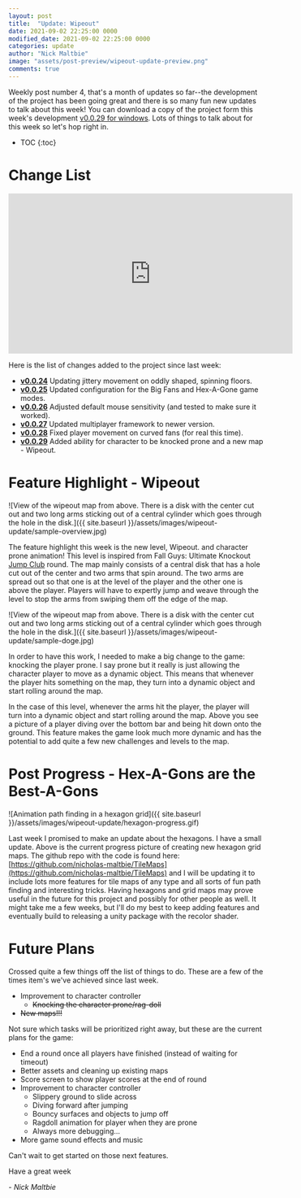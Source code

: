 ```yaml
---
layout: post
title:  "Update: Wipeout"
date: 2021-09-02 22:25:00 0000
modified_date: 2021-09-02 22:25:00 0000
categories: update
author: "Nick Maltbie"
image: "assets/post-preview/wipeout-update-preview.png"
comments: true
---
```


Weekly post number 4, that's a month of updates so far--the development of the project has been going great and there is
so many fun new updates to talk about this week! You can download a copy of the project form this week's
development [v0.0.29 for windows](https://drive.google.com/file/d/1DWAvXPaDGaUKYqetAFBEqMVZ-aHcrfWS/view?usp=sharing).
Lots of things to talk about for this week so let's hop right in.

* TOC
{:toc}

# Change List

<div class="container">
<iframe width="560" height="315" src="https://www.youtube.com/embed/" title="YouTube video player" frameborder="0" allow="accelerometer; autoplay; clipboard-write; encrypted-media; gyroscope; picture-in-picture" allowfullscreen class="video"></iframe>
</div>

Here is the list of changes added to the project since last week:
* **[v0.0.24](https://github.com/nicholas-maltbie/FallingParkour/pull/31)** Updating jittery movement on oddly shaped,
  spinning floors.
* **[v0.0.25](https://github.com/nicholas-maltbie/FallingParkour/pull/32)** Updated configuration for the Big Fans and
  Hex-A-Gone game modes. 
* **[v0.0.26](https://github.com/nicholas-maltbie/FallingParkour/pull/33)** Adjusted default mouse sensitivity (and tested
  to make sure it worked).
* **[v0.0.27](https://github.com/nicholas-maltbie/FallingParkour/pull/34)** Updated multiplayer framework to newer version.
* **[v0.0.28](https://github.com/nicholas-maltbie/FallingParkour/pull/35)** Fixed player movement on curved fans (for real
  this time).
* **[v0.0.29](https://github.com/nicholas-maltbie/FallingParkour/pull/36)** Added ability for character to be knocked
  prone and a new map - Wipeout.

# Feature Highlight - Wipeout

![View of the wipeout map from above. There is a disk with the center cut out and two long arms sticking out of a
central cylinder which goes through the hole in the disk.]({{ site.baseurl }}/assets/images/wipeout-update/sample-overview.jpg)

The feature highlight this week is the new level, Wipeout. and character prone animation! This level is inspired from
Fall Guys: Ultimate Knockout
[Jump Club](https://fallguys.com/rounds/jump-club) round. The map mainly consists of a central disk that has a hole cut
out of the center and two arms that spin around. The two arms are spread out so that one is at the level of the player
and the other one is above the player. Players will have to expertly jump and weave through the level to stop the arms
from swiping them off the edge of the map.

![View of the wipeout map from above. There is a disk with the center cut out and two long arms sticking out of a
central cylinder which goes through the hole in the disk.]({{ site.baseurl }}/assets/images/wipeout-update/sample-doge.jpg)

In order to have this work, I needed to make a big change to the game: knocking the player prone. I say prone but it
really is just allowing the character player to move as a dynamic object. This means that whenever the player hits
something on the map, they turn into a dynamic object and start rolling around the map. 

In the case of this level, whenever the arms hit the player, the player will turn into a dynamic object and start
rolling around the map. Above you see a picture of a player diving over the bottom bar and being hit down onto the
ground. This feature makes the game look much more dynamic and has the potential to add quite a few new challenges and
levels to the map.

# Post Progress - Hex-A-Gons are the Best-A-Gons

![Animation path finding in a hexagon grid]({{ site.baseurl }}/assets/images/wipeout-update/hexagon-progress.gif)

Last week I promised to make an update about the hexagons. I have a small update. Above is the current progress picture
of creating new hexagon grid maps. The github repo with the code is found here:
[https://github.com/nicholas-maltbie/TileMaps](https://github.com/nicholas-maltbie/TileMaps) and I will be updating it
to include lots more features for tile maps of any type and all sorts of fun path finding and interesting tricks. Having
hexagons and grid maps may prove useful in the future for this project and possibly for other people as well. It might
take me a few weeks, but I'll do my best to keep adding features and eventually build to releasing a unity package with
the recolor shader. 

# Future Plans

Crossed quite a few things off the list of things to do. These are a few of the times item's we've achieved since last
week.
* Improvement to character controller
  * ~~Knocking the character prone/rag-doll~~
* ~~New maps!!!~~

Not sure which tasks will be prioritized right away, but these are the current plans for the game:
* End a round once all players have finished (instead of waiting for timeout)
* Better assets and cleaning up existing maps
* Score screen to show player scores at the end of round
* Improvement to character controller
  * Slippery ground to slide across
  * Diving forward after jumping
  * Bouncy surfaces and objects to jump off
  * Ragdoll animation for player when they are prone
  * Always more debugging...
* More game sound effects and music

Can't wait to get started on those next features.

Have a great week

\- _Nick Maltbie_
